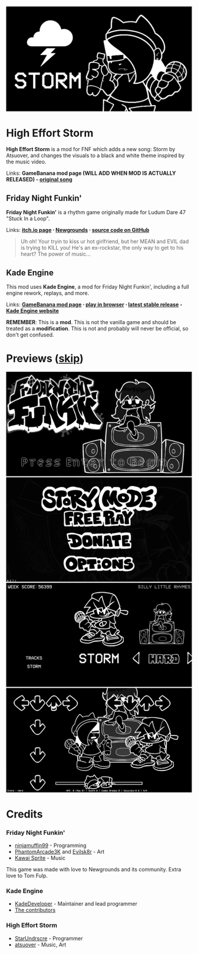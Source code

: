 
![Storm Thumbnail](thumbnails/storm_fnf.png)


# High Effort Storm
**High Effort Storm** is a mod for FNF which adds a new song: Storm by Atsuover, and changes the visuals to a black and white theme inspired by the music video.

Links: **GameBanana mod page (WILL ADD WHEN MOD IS ACTUALLY RELEASED) - [original song](https://www.youtube.com/watch?v=Mbby7d4VGkM)**

## Friday Night Funkin'
**Friday Night Funkin'** is a rhythm game originally made for Ludum Dare 47 "Stuck In a Loop".

Links: **[itch.io page](https://ninja-muffin24.itch.io/funkin) ⋅ [Newgrounds](https://www.newgrounds.com/portal/view/770371) ⋅ [source code on GitHub](https://github.com/ninjamuffin99/Funkin)**
> Uh oh! Your tryin to kiss ur hot girlfriend, but her MEAN and EVIL dad is trying to KILL you! He's an ex-rockstar, the only way to get to his heart? The power of music... 

## Kade Engine
This mod uses **Kade Engine**, a mod for Friday Night Funkin', including a full engine rework, replays, and more.

Links: **[GameBanana mod page](https://gamebanana.com/gamefiles/16761) ⋅ [play in browser](https://funkin.puyo.xyz) ⋅ [latest stable release](https://github.com/KadeDev/Kade-Engine/releases/latest) - [Kade Engine website](https://KadeDev.github.io/Kade-Engine/)**

**REMEMBER**: This is a **mod**. This is not the vanilla game and should be treated as a **modification**. This is not and probably will never be official, so don't get confused.

# Previews ([skip](#credits))

![Title Menu](thumbnails/storm_titlemenu.png)
![Main Menu](thumbnails/storm_mainmenu.png)
![Story Menu](thumbnails/storm_storymenu.png)
![Gameplay Preview](thumbnails/storm_gameplay.png)

# Credits
### Friday Night Funkin'
 - [ninjamuffin99](https://twitter.com/ninja_muffin99) - Programming
 - [PhantomArcade3K](https://twitter.com/phantomarcade3k) and [Evilsk8r](https://twitter.com/evilsk8r) - Art
 - [Kawai Sprite](https://twitter.com/kawaisprite) - Music

This game was made with love to Newgrounds and its community. Extra love to Tom Fulp.

### Kade Engine
- [KadeDeveloper](https://twitter.com/KadeDeveloper) - Maintainer and lead programmer
- [The contributors](https://github.com/KadeDev/Kade-Engine/graphs/contributors)

### High Effort Storm
- [StarUndrscre](https://twitter.com/StarUnderscre_) - Programmer
- [atsuover](https://twitter.com/atsuover) - Music, Art
